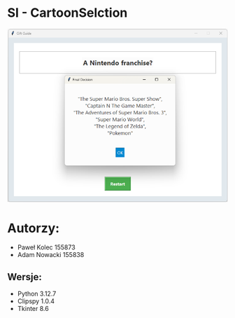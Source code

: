 # SI - CartoonSelction
![alt text](image-2.png)

# Autorzy:
- Paweł Kolec 155873
- Adam Nowacki 155838

## Wersje:
- Python 3.12.7
- Clipspy 1.0.4
- Tkinter 8.6